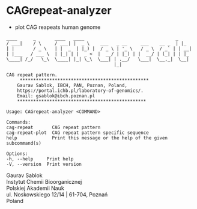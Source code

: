 # CAGrepeat-analyzer
- plot CAG reapeats human genome

```
____      _       ____   ____                                  _
/ ___|    / \     / ___| |  _ \    ___   _ __     ___    __ _  | |_
| |       / _ \   | |  _  | |_) |  / _ \ | '_ \   / _ \  / _` | | __|
| |___   / ___ \  | |_| | |  _ <  |  __/ | |_) | |  __/ | (_| | | |_
\____| /_/   \_\  \____| |_| \_\  \___| | .__/   \___|  \__,_|  \__|
                                        |_|

CAG repeat pattern.
     ************************************************
    Gaurav Sablok, IBCH, PAN, Poznan, Poland,
    https://portal.ichb.pl/laboratory-of-genomics/.
    Email: gsablok@ibch.poznan.pl
    ************************************************

Usage: CAGrepeat-analyzer <COMMAND>

Commands:
cag-repeat       CAG repeat pattern
cag-repeat-plot  CAG repeat pattern specific sequence
help             Print this message or the help of the given subcommand(s)

Options:
-h, --help     Print help
-V, --version  Print version
```
Gaurav Sablok \
Instytut Chemii Bioorganicznej \
Polskiej Akademii Nauk \
ul. Noskowskiego 12/14 | 61-704, Poznań \
Poland
